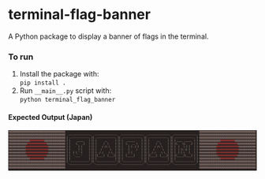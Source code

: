 # terminal-flag-banner
A Python package to display a banner of flags in the terminal.

### To run
1. Install the package with:  
`pip install .`  
2. Run `__main__.py` script with:  
`python terminal_flag_banner`

#### Expected Output (Japan)
![Japan expected output](images/expected_output_japan.png)